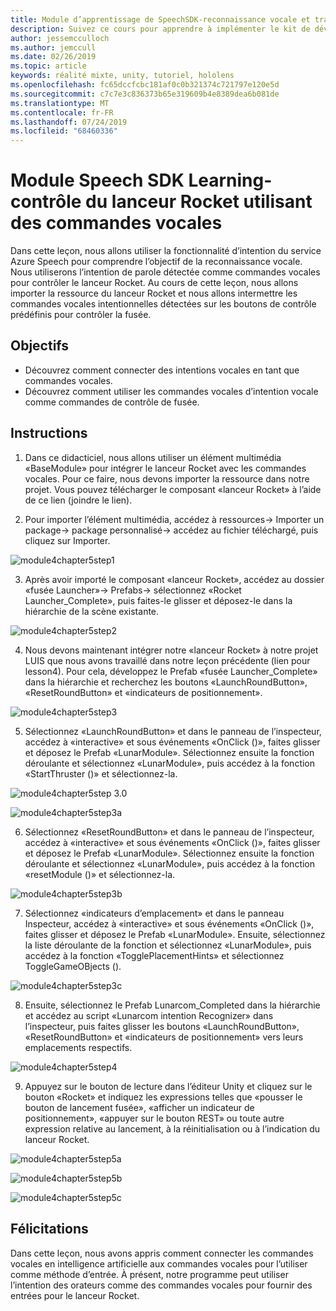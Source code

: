 ```yaml
---
title: Module d’apprentissage de SpeechSDK-reconnaissance vocale et transcription
description: Suivez ce cours pour apprendre à implémenter le kit de développement logiciel (SDK) Azure Speech dans une application de réalité mixte.
author: jessemcculloch
ms.author: jemccull
ms.date: 02/26/2019
ms.topic: article
keywords: réalité mixte, unity, tutoriel, hololens
ms.openlocfilehash: fc65dccfcbc181af0c0b321374c721797e120e5d
ms.sourcegitcommit: c7c7e3c836373b65e319609b4e8389dea6b081de
ms.translationtype: MT
ms.contentlocale: fr-FR
ms.lasthandoff: 07/24/2019
ms.locfileid: "68460336"
---
```

# <a name="speech-sdk-learning-module---rocket-launcher-control-using-speech-commands"></a>Module Speech SDK Learning-contrôle du lanceur Rocket utilisant des commandes vocales

Dans cette leçon, nous allons utiliser la fonctionnalité d’intention du service Azure Speech pour comprendre l’objectif de la reconnaissance vocale. Nous utiliserons l’intention de parole détectée comme commandes vocales pour contrôler le lanceur Rocket. Au cours de cette leçon, nous allons importer la ressource du lanceur Rocket et nous allons intermettre les commandes vocales intentionnelles détectées sur les boutons de contrôle prédéfinis pour contrôler la fusée. 

## <a name="objectives"></a>Objectifs

- Découvrez comment connecter des intentions vocales en tant que commandes vocales.
- Découvrez comment utiliser les commandes vocales d’intention vocale comme commandes de contrôle de fusée.

## <a name="instructions"></a>Instructions
1. Dans ce didacticiel, nous allons utiliser un élément multimédia «BaseModule» pour intégrer le lanceur Rocket avec les commandes vocales. Pour ce faire, nous devons importer la ressource dans notre projet. Vous pouvez télécharger le composant «lanceur Rocket» à l’aide de ce lien (joindre le lien). 

2. Pour importer l’élément multimédia, accédez à ressources-> Importer un package-> package personnalisé-> accédez au fichier téléchargé, puis cliquez sur Importer.

![module4chapter5step1](images/module4chapter5step1.PNG)

3. Après avoir importé le composant «lanceur Rocket», accédez au dossier «fusée Launcher»-> Prefabs-> sélectionnez «Rocket Launcher_Complete», puis faites-le glisser et déposez-le dans la hiérarchie de la scène existante.

![module4chapter5step2](images/module4chapter5step2.PNG)

4. Nous devons maintenant intégrer notre «lanceur Rocket» à notre projet LUIS que nous avons travaillé dans notre leçon précédente (lien pour lesson4). Pour cela, développez le Prefab «fusée Launcher_Complete» dans la hiérarchie et recherchez les boutons «LaunchRoundButton», «ResetRoundButton» et «indicateurs de positionnement».

![module4chapter5step3](images/module4chapter5step3.PNG)

5. Sélectionnez «LaunchRoundButton» et dans le panneau de l’inspecteur, accédez à «interactive» et sous événements «OnClick ()», faites glisser et déposez le Prefab «LunarModule». Sélectionnez ensuite la fonction déroulante et sélectionnez «LunarModule», puis accédez à la fonction «StartThruster ()» et sélectionnez-la.

![module4chapter5step 3.0](images/module4chapter5step3.0.PNG)

![module4chapter5step3a](images/module4chapter5step3a.PNG)

6. Sélectionnez «ResetRoundButton» et dans le panneau de l’inspecteur, accédez à «interactive» et sous événements «OnClick ()», faites glisser et déposez le Prefab «LunarModule». Sélectionnez ensuite la fonction déroulante et sélectionnez «LunarModule», puis accédez à la fonction «resetModule ()» et sélectionnez-la.

![module4chapter5step3b](images/module4chapter5step3b.PNG)

7. Sélectionnez «indicateurs d’emplacement» et dans le panneau Inspecteur, accédez à «interactive» et sous événements «OnClick ()», faites glisser et déposez le Prefab «LunarModule». Ensuite, sélectionnez la liste déroulante de la fonction et sélectionnez «LunarModule», puis accédez à la fonction «TogglePlacementHints» et sélectionnez ToggleGameOBjects ().

![module4chapter5step3c](images/module4chapter5step3c.PNG)

8.  Ensuite, sélectionnez le Prefab Lunarcom_Completed dans la hiérarchie et accédez au script «Lunarcom intention Recognizer» dans l’inspecteur, puis faites glisser les boutons «LaunchRoundButton», «ResetRoundButton» et «indicateurs de positionnement» vers leurs emplacements respectifs.

![module4chapter5step4](images/module4chapter5step4.PNG)

9. Appuyez sur le bouton de lecture dans l’éditeur Unity et cliquez sur le bouton «Rocket» et indiquez les expressions telles que «pousser le bouton de lancement fusée», «afficher un indicateur de positionnement», «appuyer sur le bouton REST» ou toute autre expression relative au lancement, à la réinitialisation ou à l’indication du lanceur Rocket.

![module4chapter5step5a](images/module4chapter5step5a.PNG)

![module4chapter5step5b](images/module4chapter5step5b.PNG)

![module4chapter5step5c](images/module4chapter5step5c.PNG)

## <a name="congratulations"></a>Félicitations

Dans cette leçon, nous avons appris comment connecter les commandes vocales en intelligence artificielle aux commandes vocales pour l’utiliser comme méthode d’entrée. À présent, notre programme peut utiliser l’intention des orateurs comme des commandes vocales pour fournir des entrées pour le lanceur Rocket.

